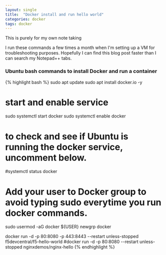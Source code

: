 ```yaml
---
layout: single
title:  "Docker install and run hello world"
categories: docker
tags: docker
---
```


This is purely for my own note taking

I run these commands a few times a month when I'm setting up a VM for troubleshooting purposes. Hopefully I can find this blog post faster than I can search my Notepad++ tabs.

### Ubuntu bash commands to install Docker and run a container

{% highlight bash %}
sudo apt update
sudo apt install docker.io -y
 
# start and enable service
sudo systemctl start docker
sudo systemctl enable docker
 
# to check and see if Ubuntu is running the docker service, uncomment below.
#systemctl status docker
 
# Add your user to Docker group to avoid typing sudo everytime you run docker commands.
sudo usermod -aG docker ${USER}
newgrp docker

docker run -d -p 80:8080 -p 443:8443 --restart unless-stopped f5devcentral/f5-hello-world
#docker run -d -p 80:8080 --restart unless-stopped nginxdemos/nginx-hello
{% endhighlight %}




